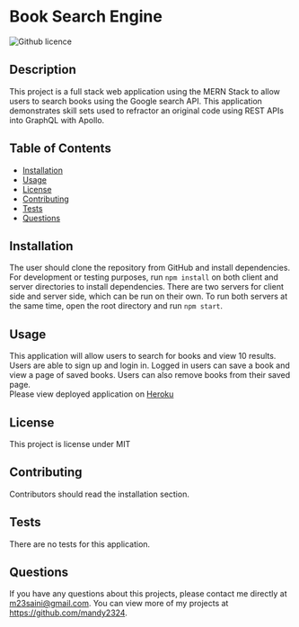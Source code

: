 # Book Search Engine 

![Github licence](http://img.shields.io/badge/license-MIT-blue.svg)

## Description 
This project is a full stack web application using the MERN Stack to allow users to search books using the Google search API. This application demonstrates skill sets used to refractor an original code using REST APIs into GraphQL with Apollo.  

## Table of Contents
* [Installation](#installation)
* [Usage](#usage)
* [License](#license)
* [Contributing](#contributing)
* [Tests](#tests)
* [Questions](#questions)

## Installation 
The user should clone the repository from GitHub and install dependencies. For development or testing purposes, run `npm install` on both client and server directories to install dependencies. There are two servers for client side and server side, which can be run on their own. To run both servers at the same time, open the root directory and run `npm start`.

## Usage 
This application will allow users to search for books and view 10 results. Users are able to sign up and login in. Logged in users can save a book and view a page of saved books. Users can also remove books from their saved page.<br>
Please view deployed application on [Heroku](/)<br>
<img src=''>

## License 
This project is license under MIT

## Contributing 
Contributors should read the installation section. 

## Tests
There are no tests for this application. 

## Questions
If you have any questions about this projects, please contact me directly at m23saini@gmail.com. You can view more of my projects at https://github.com/mandy2324.